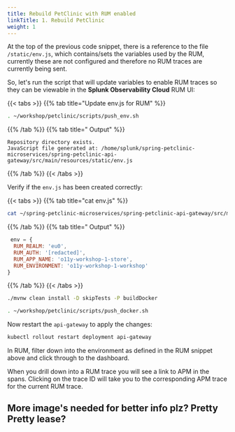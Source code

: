 ```yaml
---
title: Rebuild PetClinic with RUM enabled
linkTitle: 1. Rebuild PetClinic
weight: 1
---
```


At the top of the previous code snippet, there is a reference to the file `/static/env.js`, which contains/sets the variables used by the RUM, currently these are not configured and therefore no RUM traces are currently being sent.

So, let's run the script that will update variables to enable RUM traces so they can be viewable in the **Splunk Observability Cloud** RUM UI:

{{< tabs >}}
{{% tab title="Update env.js for RUM" %}}

``` bash
. ~/workshop/petclinic/scripts/push_env.sh
```

{{% /tab %}}
{{% tab title=" Output" %}}

```text
Repository directory exists.
JavaScript file generated at: /home/splunk/spring-petclinic-microservices/spring-petclinic-api-gateway/src/main/resources/static/env.js
```

{{% /tab %}}
{{< /tabs >}}

Verify if the `env.js` has been created correctly:

{{< tabs >}}
{{% tab title="cat env.js" %}}

``` bash
cat ~/spring-petclinic-microservices/spring-petclinic-api-gateway/src/main/resources/static/scripts/env.js
```

{{% /tab %}}
{{% tab title=" Output" %}}

``` javascript
 env = {
  RUM_REALM: 'eu0',
  RUM_AUTH: '[redacted]',
  RUM_APP_NAME: 'o11y-workshop-1-store',
  RUM_ENVIRONMENT: 'o11y-workshop-1-workshop'
}
```

{{% /tab %}}
{{< /tabs >}}

``` bash
./mvnw clean install -D skipTests -P buildDocker
```

``` bash
. ~/workshop/petclinic/scripts/push_docker.sh
```

Now restart the `api-gateway` to apply the changes:

``` bash
kubectl rollout restart deployment api-gateway
```

In RUM, filter down into the environment as defined in the RUM snippet above and click through to the dashboard.

When you drill down into a RUM trace you will see a link to APM in the spans. Clicking on the trace ID will take you to the corresponding APM trace for the current RUM trace.

## More image's needed for better info plz? Pretty Pretty lease?
